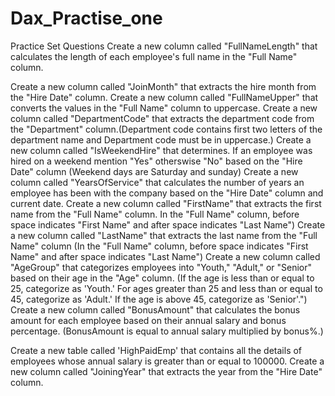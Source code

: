 # Dax_Practise_one

Practice Set Questions
Create a new column called "FullNameLength" that calculates the length of each employee's full name in the "Full Name" column.

Create a new column called "JoinMonth" that extracts the hire month from the "Hire Date" column.
Create a new column called "FullNameUpper" that converts the values in the "Full Name" column to uppercase.
Create a new column called "DepartmentCode" that extracts the department code from the "Department" column.(Department code contains first two letters of the department name and Department code must be in uppercase.)
Create a new column called "IsWeekendHire" that determines. If an employee was hired on a weekend mention "Yes" otherswise "No" based on the "Hire Date" column (Weekend days are Saturday and sunday)
Create a new column called "YearsOfService" that calculates the number of years an employee has been with the company based on the "Hire Date" column and current date.
Create a new column called "FirstName" that extracts the first name from the "Full Name" column. In the "Full Name" column, before space indicates "First Name" and after space indicates "Last Name")
Create a new column called "LastName" that extracts the last name from the "Full Name" column (In the "Full Name" column, before space indicates "First Name" and after space indicates "Last Name")
Create a new column called "AgeGroup" that categorizes employees into "Youth," "Adult," or "Senior" based on their age in the "Age" column. (If the age is less than or equal to 25, categorize as 'Youth.' For ages greater than 25 and less than or equal to 45, categorize as 'Adult.' If the age is above 45, categorize as 'Senior'.")
Create a new column called "BonusAmount" that calculates the bonus amount for each employee based on their annual salary and bonus percentage.
(BonusAmount is equal to annual salary multiplied by bonus%.)

Create a new table called 'HighPaidEmp' that contains all the details of employees whose annual salary is greater than or equal to 100000.
Create a new column called "JoiningYear" that extracts the year from the "Hire Date" column.
